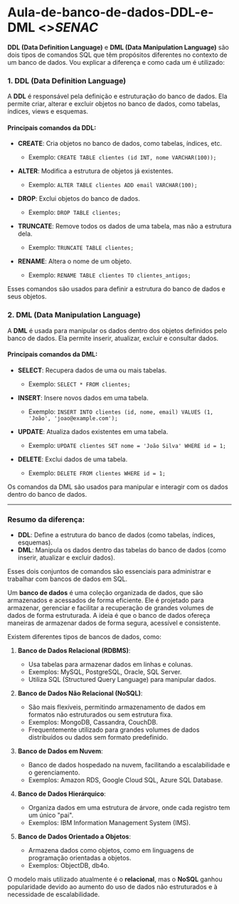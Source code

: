 # Aula-de-banco-de-dados-DDL-e-DML      <>*SENAC*
**DDL (Data Definition Language)** e **DML (Data Manipulation Language)** são dois tipos de comandos SQL que têm propósitos diferentes no contexto de um banco de dados. Vou explicar a diferença e como cada um é utilizado:

### 1. **DDL (Data Definition Language)**

A **DDL** é responsável pela definição e estruturação do banco de dados. Ela permite criar, alterar e excluir objetos no banco de dados, como tabelas, índices, views e esquemas.

#### Principais comandos da DDL:
- **CREATE**: Cria objetos no banco de dados, como tabelas, índices, etc.
  - Exemplo: `CREATE TABLE clientes (id INT, nome VARCHAR(100));`
  
- **ALTER**: Modifica a estrutura de objetos já existentes.
  - Exemplo: `ALTER TABLE clientes ADD email VARCHAR(100);`
  
- **DROP**: Exclui objetos do banco de dados.
  - Exemplo: `DROP TABLE clientes;`
  
- **TRUNCATE**: Remove todos os dados de uma tabela, mas não a estrutura dela.
  - Exemplo: `TRUNCATE TABLE clientes;`
  
- **RENAME**: Altera o nome de um objeto.
  - Exemplo: `RENAME TABLE clientes TO clientes_antigos;`

Esses comandos são usados para definir a estrutura do banco de dados e seus objetos.

### 2. **DML (Data Manipulation Language)**

A **DML** é usada para manipular os dados dentro dos objetos definidos pelo banco de dados. Ela permite inserir, atualizar, excluir e consultar dados.

#### Principais comandos da DML:
- **SELECT**: Recupera dados de uma ou mais tabelas.
  - Exemplo: `SELECT * FROM clientes;`
  
- **INSERT**: Insere novos dados em uma tabela.
  - Exemplo: `INSERT INTO clientes (id, nome, email) VALUES (1, 'João', 'joao@example.com');`
  
- **UPDATE**: Atualiza dados existentes em uma tabela.
  - Exemplo: `UPDATE clientes SET nome = 'João Silva' WHERE id = 1;`
  
- **DELETE**: Exclui dados de uma tabela.
  - Exemplo: `DELETE FROM clientes WHERE id = 1;`

Os comandos da DML são usados para manipular e interagir com os dados dentro do banco de dados.

---

### Resumo da diferença:

- **DDL**: Define a estrutura do banco de dados (como tabelas, índices, esquemas).
- **DML**: Manipula os dados dentro das tabelas do banco de dados (como inserir, atualizar e excluir dados).

Esses dois conjuntos de comandos são essenciais para administrar e trabalhar com bancos de dados em SQL.


Um **banco de dados** é uma coleção organizada de dados, que são armazenados e acessados de forma eficiente. Ele é projetado para armazenar, gerenciar e facilitar a recuperação de grandes volumes de dados de forma estruturada. A ideia é que o banco de dados ofereça maneiras de armazenar dados de forma segura, acessível e consistente.

Existem diferentes tipos de bancos de dados, como:

1. **Banco de Dados Relacional (RDBMS)**: 
   - Usa tabelas para armazenar dados em linhas e colunas. 
   - Exemplos: MySQL, PostgreSQL, Oracle, SQL Server.
   - Utiliza SQL (Structured Query Language) para manipular dados.

2. **Banco de Dados Não Relacional (NoSQL)**: 
   - São mais flexíveis, permitindo armazenamento de dados em formatos não estruturados ou sem estrutura fixa.
   - Exemplos: MongoDB, Cassandra, CouchDB.
   - Frequentemente utilizado para grandes volumes de dados distribuídos ou dados sem formato predefinido.

3. **Banco de Dados em Nuvem**:
   - Banco de dados hospedado na nuvem, facilitando a escalabilidade e o gerenciamento.
   - Exemplos: Amazon RDS, Google Cloud SQL, Azure SQL Database.

4. **Banco de Dados Hierárquico**:
   - Organiza dados em uma estrutura de árvore, onde cada registro tem um único "pai".
   - Exemplos: IBM Information Management System (IMS).

5. **Banco de Dados Orientado a Objetos**:
   - Armazena dados como objetos, como em linguagens de programação orientadas a objetos.
   - Exemplos: ObjectDB, db4o.

O modelo mais utilizado atualmente é o **relacional**, mas o **NoSQL** ganhou popularidade devido ao aumento do uso de dados não estruturados e à necessidade de escalabilidade.



